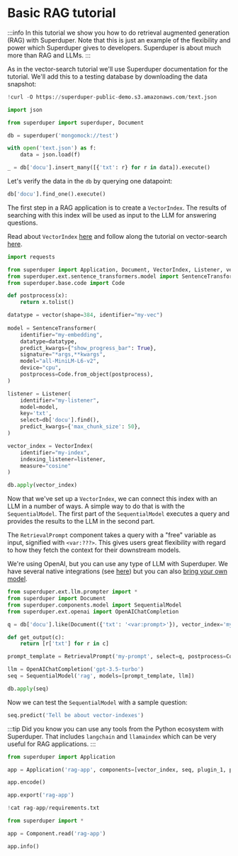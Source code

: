 # Basic RAG tutorial

:::info
In this tutorial we show you how to do retrieval augmented generation (RAG) with Superduper.
Note that this is just an example of the flexibility and power which Superduper gives 
to developers. Superduper is about much more than RAG and LLMs. 
:::

As in the vector-search tutorial we'll use Superduper documentation for the tutorial.
We'll add this to a testing database by downloading the data snapshot:


```python
!curl -O https://superduper-public-demo.s3.amazonaws.com/text.json
```


```python
import json

from superduper import superduper, Document

db = superduper('mongomock://test')

with open('text.json') as f:
    data = json.load(f)

_ = db['docu'].insert_many([{'txt': r} for r in data]).execute()
```

Let's verify the data in the `db` by querying one datapoint:


```python
db['docu'].find_one().execute()
```

The first step in a RAG application is to create a `VectorIndex`. The results of searching 
with this index will be used as input to the LLM for answering questions.

Read about `VectorIndex` [here](../apply_api/vector_index.md) and follow along the tutorial on 
vector-search [here](./vector_search.md).


```python
import requests 

from superduper import Application, Document, VectorIndex, Listener, vector
from superduper.ext.sentence_transformers.model import SentenceTransformer
from superduper.base.code import Code

def postprocess(x):
    return x.tolist()

datatype = vector(shape=384, identifier="my-vec")
    
model = SentenceTransformer(
    identifier="my-embedding",
    datatype=datatype,
    predict_kwargs={"show_progress_bar": True},
    signature="*args,**kwargs",
    model="all-MiniLM-L6-v2",      
    device="cpu",
    postprocess=Code.from_object(postprocess),
)

listener = Listener(
    identifier="my-listener",
    model=model,
    key='txt',
    select=db['docu'].find(),
    predict_kwargs={'max_chunk_size': 50},
)

vector_index = VectorIndex(
    identifier="my-index",
    indexing_listener=listener,
    measure="cosine"
)

db.apply(vector_index)
```

Now that we've set up a `VectorIndex`, we can connect this index with an LLM in a number of ways.
A simple way to do that is with the `SequentialModel`. The first part of the `SequentialModel`
executes a query and provides the results to the LLM in the second part. 

The `RetrievalPrompt` component takes a query with a "free" variable as input, signified with `<var:???>`. 
This gives users great flexibility with regard to how they fetch the context
for their downstream models.

We're using OpenAI, but you can use any type of LLM with Superduper. We have several 
native integrations (see [here](../ai_integraitons/)) but you can also [bring your own model](../models/bring_your_own_model.md).


```python
from superduper.ext.llm.prompter import *
from superduper import Document
from superduper.components.model import SequentialModel
from superduper.ext.openai import OpenAIChatCompletion

q = db['docu'].like(Document({'txt': '<var:prompt>'}), vector_index='my-index', n=5).find().limit(10)

def get_output(c):
    return [r['txt'] for r in c]

prompt_template = RetrievalPrompt('my-prompt', select=q, postprocess=Code.from_object(get_output))

llm = OpenAIChatCompletion('gpt-3.5-turbo')
seq = SequentialModel('rag', models=[prompt_template, llm])

db.apply(seq)
```

Now we can test the `SequentialModel` with a sample question:


```python
seq.predict('Tell be about vector-indexes')
```

:::tip
Did you know you can use any tools from the Python ecosystem with Superduper.
That includes `langchain` and `llamaindex` which can be very useful for RAG applications.
:::


```python
from superduper import Application

app = Application('rag-app', components=[vector_index, seq, plugin_1, plugin_2])
```


```python
app.encode()
```


```python
app.export('rag-app')
```


```python
!cat rag-app/requirements.txt
```


```python
from superduper import *

app = Component.read('rag-app')
```


```python
app.info()
```
